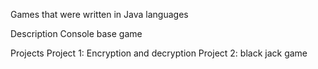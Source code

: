Games that were written in Java languages

Description
Console base game

Projects
Project 1: Encryption and decryption
Project 2: black jack game
